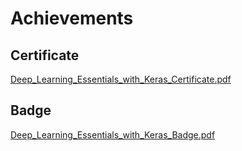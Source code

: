 

# Achievements
## Certificate
[Deep_Learning_Essentials_with_Keras_Certificate.pdf](https://prod-files-secure.s3.us-west-2.amazonaws.com/03e82b26-cccb-4906-bb56-adabcbdc0655/f5cf1405-8a02-49a4-beb6-3d50b033ba6e/Deep_Learning_Essentials_with_Keras_Certificate.pdf?X-Amz-Algorithm=AWS4-HMAC-SHA256&X-Amz-Content-Sha256=UNSIGNED-PAYLOAD&X-Amz-Credential=ASIAZI2LB4662CRCUPVX%2F20250203%2Fus-west-2%2Fs3%2Faws4_request&X-Amz-Date=20250203T182003Z&X-Amz-Expires=3600&X-Amz-Security-Token=IQoJb3JpZ2luX2VjEAIaCXVzLXdlc3QtMiJIMEYCIQCDKd2ldNOHbLEKE%2F6jrbtSxSWnPYrExOh%2FVn%2FBwOf5igIhALGgtImIXzmAJDxIe7eSiNR%2BFKJQaDDQVatGmyBqJ%2BMSKv8DCBsQABoMNjM3NDIzMTgzODA1IgzLgroMcckXfEV%2Fkgkq3AP07TZSwhIeAtnmin6n2KGwGJAbi87Jk647JH%2BAO35VbscqiDNhg%2FaJfSNhK3l2o7BOrnPwuG8Fx%2FR3QsNF0jqV1SdASSJVCk3favQdUxaVgDn9p9NOTseoF3GxwiEPgz%2BiOHOVuWLCJf69TpEprSRmgU0SE25CMoQxsdvh1EzcRjvmHMHqlVidl130L0gG9VKycw22CEeoWnfyTtx6GrV771bspWZd1JqQ%2F8QGfG5Zhz9f4Xrg%2BNN2X90smeHK9DkViUGUXYEI5ELEE8uWCjwhm9EQ%2BM%2F7nP55%2FPjYKeZCbQ7KKlp5%2FWzn41ucYxuSbv4T3%2BHnTz5daxDgJ%2Fq1pJYcwGDD66YrBmBVb2XOTVjYJGY72%2BlNPbb%2FGWxE1OAuFjTByX3vsTrst3ABWed3UNFlmyLtOEISYvcxeEygxWI864FT2ZNKnKvwRUw0Mx9Z9VsJZiD28TI3cWzKj%2BdEWGJfcGkBrawKa9GyTnBwZQkiMoA88WBi6%2BO741%2FmBHdA8pbQSOaqomU0GR9zQ4XkdgQqvzuil5wDwfWtzoI5qj%2FBVi0vNgvW47t%2F2sZKmAXbuoBADlQgTNFUoBLJgB50yw5y93xJcGbKF9Ho68i3mZSyA%2FvEEoK2Y9iS0j82jDDEg4S9BjqkAVhS2o9cbZhXKNrO5I2mh1Owzp8zICRTALdKxuvl1HlhxZRrbdmSXhwX%2BVb%2BpH5%2Buhk993u5Hnv5w0p856cANy2QZ8aQKtU3GZaad9aWeS05upHAuRpbeL%2B3mDu3YsIb1GnA%2F4UMtIWHLRpiiAC0GmTZ59PXZ1cDw2A6HVNGN4Btgoh9Ddpxp5C2SJYk7aM19x0Cut0N5Ka5QwgJUuNKGzcT4yGB&X-Amz-Signature=36f0cc03d8e892233b33245213e7bffe5d10c8b6192535612826f9978136fbea&X-Amz-SignedHeaders=host&x-id=GetObject)
## Badge
[Deep_Learning_Essentials_with_Keras_Badge.pdf](https://prod-files-secure.s3.us-west-2.amazonaws.com/03e82b26-cccb-4906-bb56-adabcbdc0655/5c209097-6d96-477f-a031-edc11aa6225f/Deep_Learning_Essentials_with_Keras_Badge.pdf?X-Amz-Algorithm=AWS4-HMAC-SHA256&X-Amz-Content-Sha256=UNSIGNED-PAYLOAD&X-Amz-Credential=ASIAZI2LB4662CRCUPVX%2F20250203%2Fus-west-2%2Fs3%2Faws4_request&X-Amz-Date=20250203T182003Z&X-Amz-Expires=3600&X-Amz-Security-Token=IQoJb3JpZ2luX2VjEAIaCXVzLXdlc3QtMiJIMEYCIQCDKd2ldNOHbLEKE%2F6jrbtSxSWnPYrExOh%2FVn%2FBwOf5igIhALGgtImIXzmAJDxIe7eSiNR%2BFKJQaDDQVatGmyBqJ%2BMSKv8DCBsQABoMNjM3NDIzMTgzODA1IgzLgroMcckXfEV%2Fkgkq3AP07TZSwhIeAtnmin6n2KGwGJAbi87Jk647JH%2BAO35VbscqiDNhg%2FaJfSNhK3l2o7BOrnPwuG8Fx%2FR3QsNF0jqV1SdASSJVCk3favQdUxaVgDn9p9NOTseoF3GxwiEPgz%2BiOHOVuWLCJf69TpEprSRmgU0SE25CMoQxsdvh1EzcRjvmHMHqlVidl130L0gG9VKycw22CEeoWnfyTtx6GrV771bspWZd1JqQ%2F8QGfG5Zhz9f4Xrg%2BNN2X90smeHK9DkViUGUXYEI5ELEE8uWCjwhm9EQ%2BM%2F7nP55%2FPjYKeZCbQ7KKlp5%2FWzn41ucYxuSbv4T3%2BHnTz5daxDgJ%2Fq1pJYcwGDD66YrBmBVb2XOTVjYJGY72%2BlNPbb%2FGWxE1OAuFjTByX3vsTrst3ABWed3UNFlmyLtOEISYvcxeEygxWI864FT2ZNKnKvwRUw0Mx9Z9VsJZiD28TI3cWzKj%2BdEWGJfcGkBrawKa9GyTnBwZQkiMoA88WBi6%2BO741%2FmBHdA8pbQSOaqomU0GR9zQ4XkdgQqvzuil5wDwfWtzoI5qj%2FBVi0vNgvW47t%2F2sZKmAXbuoBADlQgTNFUoBLJgB50yw5y93xJcGbKF9Ho68i3mZSyA%2FvEEoK2Y9iS0j82jDDEg4S9BjqkAVhS2o9cbZhXKNrO5I2mh1Owzp8zICRTALdKxuvl1HlhxZRrbdmSXhwX%2BVb%2BpH5%2Buhk993u5Hnv5w0p856cANy2QZ8aQKtU3GZaad9aWeS05upHAuRpbeL%2B3mDu3YsIb1GnA%2F4UMtIWHLRpiiAC0GmTZ59PXZ1cDw2A6HVNGN4Btgoh9Ddpxp5C2SJYk7aM19x0Cut0N5Ka5QwgJUuNKGzcT4yGB&X-Amz-Signature=15977d712f33c112663b64d3b34d26108dd58f3c860826da7e863ed4caa13b5e&X-Amz-SignedHeaders=host&x-id=GetObject)
